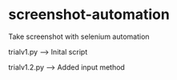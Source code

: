 # screenshot-automation
Take screenshot with selenium automation

trialv1.py --> Inital script

trialv1.2.py --> Added input method
